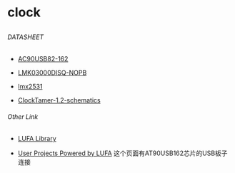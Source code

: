 # clock
##

###### DATASHEET

* [AC90USB82-162](https://rfagora.s3.amazonaws.com/sooof/hardware/datasheet/clock/AC90USB82-162.pdf)

* [LMK03000DISQ-NOPB](https://rfagora.s3.amazonaws.com/sooof/hardware/datasheet/clock/LMK03000DISQ-NOPB.pdf)

* [lmx2531](https://rfagora.s3.amazonaws.com/sooof/hardware/datasheet/clock/lmx2531.pdf)

* [ClockTamer-1.2-schematics](https://rfagora.s3.amazonaws.com/sooof/hardware/datasheet/clock/ClockTamer-1.2-schematics.pdf)

###### Other Link

* [LUFA Library](http://www.fourwalledcubicle.com/files/LUFA/Doc/120219/html/index.html)

* [User Projects Powered by LUFA](http://www.fourwalledcubicle.com/files/LUFA/Doc/120219/html/_page__l_u_f_a_powered_projects.html) 这个页面有AT90USB162芯片的USB板子连接
